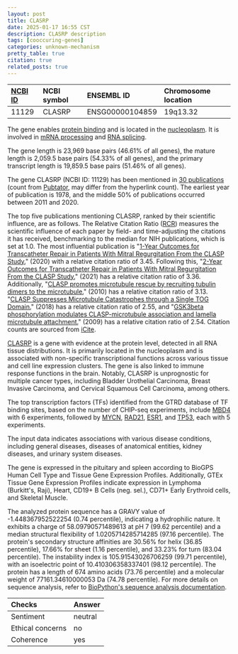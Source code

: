 ```yaml
---
layout: post
title: CLASRP
date: 2025-01-17 16:55 CST
description: CLASRP description
tags: [cooccuring-genes]
categories: unknown-mechanism
pretty_table: true
citation: true
related_posts: true
---
```




| [NCBI ID](https://www.ncbi.nlm.nih.gov/gene/11129) | NCBI symbol | ENSEMBL ID | Chromosome location |
| :-------- | :------- | :-------- | :------- |
| 11129  | CLASRP | ENSG00000104859 | 19q13.32 |



The gene enables [protein binding](https://amigo.geneontology.org/amigo/term/GO:0005515) and is located in the [nucleoplasm](https://amigo.geneontology.org/amigo/term/GO:0005654). It is involved in [mRNA processing](https://amigo.geneontology.org/amigo/term/GO:0006397) and [RNA splicing](https://amigo.geneontology.org/amigo/term/GO:0008380).


The gene length is 23,969 base pairs (46.61% of all genes), the mature length is 2,059.5 base pairs (54.33% of all genes), and the primary transcript length is 19,859.5 base pairs (51.46% of all genes).


The gene CLASRP (NCBI ID: 11129) has been mentioned in [30 publications](https://pubmed.ncbi.nlm.nih.gov/?term=%22CLASRP%22) (count from [Pubtator](https://academic.oup.com/nar/article/47/W1/W587/5494727), may differ from the hyperlink count). The earliest year of publication is 1978, and the middle 50% of publications occurred between 2011 and 2020.


The top five publications mentioning CLASRP, ranked by their scientific influence, are as follows. The Relative Citation Ratio ([RCR](https://journals.plos.org/plosbiology/article?id=10.1371/journal.pbio.1002541)) measures the scientific influence of each paper by field- and time-adjusting the citations it has received, benchmarking to the median for NIH publications, which is set at 1.0. The most influential publication is "[1-Year Outcomes for Transcatheter Repair in Patients With Mitral Regurgitation From the CLASP Study.](https://pubmed.ncbi.nlm.nih.gov/33092709)" (2020) with a relative citation ratio of 3.45. Following this, "[2-Year Outcomes for Transcatheter Repair in Patients With Mitral Regurgitation From the CLASP Study.](https://pubmed.ncbi.nlm.nih.gov/34020928)" (2021) has a relative citation ratio of 3.36. Additionally, "[CLASP promotes microtubule rescue by recruiting tubulin dimers to the microtubule.](https://pubmed.ncbi.nlm.nih.gov/20708587)" (2010) has a relative citation ratio of 3.13. "[CLASP Suppresses Microtubule Catastrophes through a Single TOG Domain.](https://pubmed.ncbi.nlm.nih.gov/29937387)" (2018) has a relative citation ratio of 2.55, and "[GSK3beta phosphorylation modulates CLASP-microtubule association and lamella microtubule attachment.](https://pubmed.ncbi.nlm.nih.gov/19289791)" (2009) has a relative citation ratio of 2.54. Citation counts are sourced from [iCite](https://icite.od.nih.gov).


[CLASRP](https://www.proteinatlas.org/ENSG00000104859-CLASRP) is a gene with evidence at the protein level, detected in all RNA tissue distributions. It is primarily located in the nucleoplasm and is associated with non-specific transcriptional functions across various tissue and cell line expression clusters. The gene is also linked to immune response functions in the brain. Notably, CLASRP is unprognostic for multiple cancer types, including Bladder Urothelial Carcinoma, Breast Invasive Carcinoma, and Cervical Squamous Cell Carcinoma, among others.


The top transcription factors (TFs) identified from the GTRD database of TF binding sites, based on the number of CHIP-seq experiments, include [MBD4](https://www.ncbi.nlm.nih.gov/gene/8930) with 6 experiments, followed by [MYCN](https://www.ncbi.nlm.nih.gov/gene/4613), [RAD21](https://www.ncbi.nlm.nih.gov/gene/5885), [ESR1](https://www.ncbi.nlm.nih.gov/gene/2099), and [TP53](https://www.ncbi.nlm.nih.gov/gene/7157), each with 5 experiments.



The input data indicates associations with various disease conditions, including general diseases, diseases of anatomical entities, kidney diseases, and urinary system diseases.



The gene is expressed in the pituitary and spleen according to BioGPS Human Cell Type and Tissue Gene Expression Profiles. Additionally, GTEx Tissue Gene Expression Profiles indicate expression in Lymphoma (Burkitt's, Raji), Heart, CD19+ B Cells (neg. sel.), CD71+ Early Erythroid cells, and Skeletal Muscle.




The analyzed protein sequence has a GRAVY value of -1.448367952522254 (0.74 percentile), indicating a hydrophilic nature. It exhibits a charge of 58.09790571489613 at pH 7 (99.62 percentile) and a median structural flexibility of 1.0205714285714285 (97.16 percentile). The protein's secondary structure affinities are 30.56% for helix (36.85 percentile), 17.66% for sheet (1.16 percentile), and 33.23% for turn (83.04 percentile). The instability index is 105.91543026706259 (99.71 percentile), with an isoelectric point of 10.410306358337401 (98.12 percentile). The protein has a length of 674 amino acids (73.76 percentile) and a molecular weight of 77161.34610000053 Da (74.78 percentile). For more details on sequence analysis, refer to [BioPython's sequence analysis documentation](https://biopython.org/docs/1.75/api/Bio.SeqUtils.ProtParam.html).





| Checks    | Answer |
| :-------- | :------- |
| Sentiment  | neutral   |
| Ethical concerns | no     |
| Coherence    | yes    |